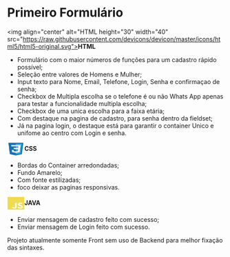 <h1>Primeiro Formulário</h1>

 

<img align="center" alt="HTML height="30" width="40" src="https://raw.githubusercontent.com/devicons/devicon/master/icons/html5/html5-original.svg"><B>HTML</B>
<P>
<UL>
<LI>Formulário com o maior números de funções para um cadastro rápido possível;</LI>

<LI>Seleção entre valores de Homens e Mulher;</LI>
<LI>Input texto para Nome, Email, Telefone, Login, Senha e confirmaçao de senha;</LI>

<LI>Checkbox de Multipla escolha se o telefone é ou não Whats App apenas para testar a funcionalidade multipla escolha;</LI> 
<LI>Checkbox de uma unica escolha para a faixa etária;</LI>

<LI>Com destaque na pagina de cadastro, para senha dentro da fieldset;</LI> 
<LI>Já na pagina login, o destaque está para garantir o container Unico e unifome ao centro com Login e senha.</LI>
 </UL>
</P>

<img align="center" alt="CSS" height="30" width="40" src="https://raw.githubusercontent.com/devicons/devicon/master/icons/css3/css3-original.svg"><B>CSS</B>

<P>
<UL>
<LI>Bordas do Container arredondadas;</LI> 
<LI>Fundo Amarelo; </LI>
<LI>Com fonte estilizadas;</LI> 
<LI>foco deixar as paginas responsivas.</LI>
 </UL>
</P>

<img align="center" alt="Js" height="30" width="40" src="https://raw.githubusercontent.com/devicons/devicon/master/icons/javascript/javascript-plain.svg"><B>JAVA</b>

<P>
<UL>
<LI>Enviar mensagem de cadastro feito com sucesso;</LI>
<LI>Enviar mensagem de Login feito com sucesso.</LI>
 </UL>
</P>
</P>
<P>
Projeto atualmente somente Front sem uso de Backend para melhor fixação das sintaxes.
</P>
